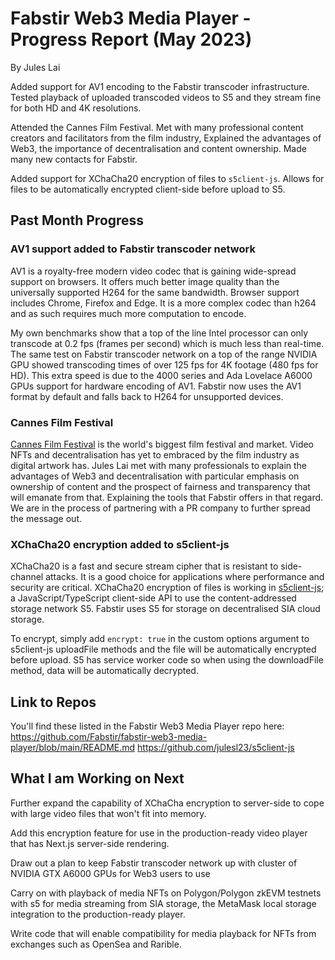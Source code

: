 # Fabstir Web3 Media Player - Progress Report (May 2023)

By Jules Lai

Added support for AV1 encoding to the Fabstir transcoder infrastructure. Tested playback of uploaded transcoded videos to S5 and they stream fine for both HD and 4K resolutions.

Attended the Cannes Film Festival. Met with many professional content creators and facilitators from the film industry, Explained the advantages of Web3, the importance of decentralisation and content ownership. Made many new contacts for Fabstir.

Added support for XChaCha20 encryption of files to `s5client-js`. Allows for files to be automatically encrypted client-side before upload to S5.

## Past Month Progress

### AV1 support added to Fabstir transcoder network

AV1 is a royalty-free modern video codec that is gaining wide-spread support on browsers. It offers much better image quality than the universally supported H264 for the same bandwidth. Browser support includes Chrome, Firefox and Edge. It is a more complex codec than h264 and as such requires much more computation to encode.

My own benchmarks show that a top of the line Intel processor can only transcode at 0.2 fps (frames per second) which is much less than real-time. The same test on Fabstir transcoder network on a top of the range NVIDIA GPU showed transcoding times of over 125 fps for 4K footage (480 fps for HD). This extra speed is due to the 4000 series and Ada Lovelace A6000 GPUs support for hardware encoding of AV1.
Fabstir now uses the AV1 format by default and falls back to H264 for unsupported devices.

### Cannes Film Festival

[Cannes Film Festival](https://www.festival-cannes.com/en/) is the world's biggest film festival and market. Video NFTs and decentralisation has yet to embraced by the film industry as digital artwork has. Jules Lai met with many professionals to explain the advantages of Web3 and decentralisation with particular emphasis on ownership of content and the prospect of fairness and transparency that will emanate from that. Explaining the tools that Fabstir offers in that regard. We are in the process of partnering with a PR company to further spread the message out.

### XChaCha20 encryption added to s5client-js

XChaCha20 is a fast and secure stream cipher that is resistant to side-channel attacks. It is a good choice for applications where performance and security are critical. XChaCha20 encryption of files is working in [s5client-js](https://github.com/parajbs-dev/s5client-js); a JavaScript/TypeScript client-side API to use the content-addressed storage network S5. Fabstir uses S5 for storage on decentralised SIA cloud storage.

To encrypt, simply add `encrypt: true` in the custom options argument to s5client-js uploadFile methods and the file will be automatically encrypted before upload. S5 has service worker code so when using the downloadFile method, data will be automatically decrypted.

## Link to Repos

You'll find these listed in the Fabstir Web3 Media Player repo here: https://github.com/Fabstir/fabstir-web3-media-player/blob/main/README.md
https://github.com/julesl23/s5client-js

## What I am Working on Next

Further expand the capability of XChaCha encryption to server-side to cope with large video files that won't fit into memory.

Add this encryption feature for use in the production-ready video player that has Next.js server-side rendering.

Draw out a plan to keep Fabstir transcoder network up with cluster of NVIDIA GTX A6000 GPUs for Web3 users to use

Carry on with playback of media NFTs on Polygon/Polygon zkEVM testnets with s5 for media streaming from SIA storage, the MetaMask local storage integration to the production-ready player.

Write code that will enable compatibility for media playback for NFTs from exchanges such as OpenSea and Rarible.
